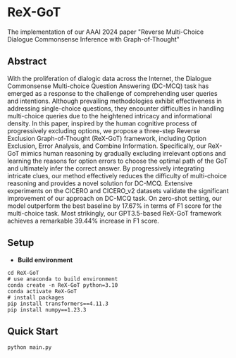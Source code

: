 # ReX-GoT
The implementation of our AAAI 2024 paper "Reverse Multi-Choice Dialogue Commonsense Inference with Graph-of-Thought"

## Abstract
With the proliferation of dialogic data across the Internet, the Dialogue Commonsense Multi-choice Question Answering (DC-MCQ) task has emerged as a response to the challenge of comprehending user queries and intentions.
Although prevailing methodologies exhibit effectiveness in addressing single-choice questions, they encounter difficulties in handling multi-choice queries due to the heightened intricacy and informational density. 
In this paper, inspired by the human cognitive process of progressively excluding options, we propose a three-step Reverse Exclusion Graph-of-Thought (ReX-GoT) framework, including Option Exclusion, Error Analysis, and Combine Information.
Specifically, our ReX-GoT mimics human reasoning by gradually excluding irrelevant options and learning the reasons for option errors to choose the optimal path of the GoT and ultimately infer the correct answer.
By progressively integrating intricate clues, our method effectively reduces the difficulty of multi-choice reasoning and provides a novel solution for DC-MCQ.
Extensive experiments on the CICERO and CICERO_v2 datasets validate the significant improvement of our approach on DC-MCQ task.
On zero-shot setting, our model outperform the best baseline by 17.67% in terms of F1 score for the multi-choice task.
Most strikingly, our GPT3.5-based ReX-GoT framework achieves a remarkable 39.44% increase in F1 score.


## Setup
- **Build environment**
```
cd ReX-GoT
# use anaconda to build environment 
conda create -n ReX-GoT python=3.10
conda activate ReX-GoT
# install packages
pip install transformers==4.11.3
pip install numpy==1.23.3
```

## Quick Start

```
python main.py
```
